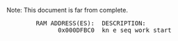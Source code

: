 Note: This document is far from complete.
<pre>
        RAM ADDRESS(ES):  DESCRIPTION:                                                  NOTES:
              0x000DFBC0  kn_e_seq_work start                                           Memory region for step data in edit mode
</pre>
